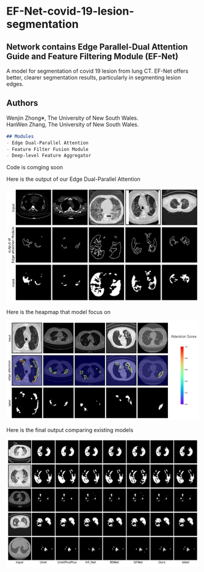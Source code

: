 # EF-Net-covid-19-lesion-segmentation

## Network contains Edge Parallel-Dual Attention Guide and Feature Filtering Module (EF-Net)
A model for segmentation of covid 19 lesion from lung CT.
EF-Net offers better, clearer segmentation results, particularly in segmenting lesion edges.

## Authors
Wenjin Zhong※, The University of New South Wales.<br>
HanWen Zhang, The University of New South Wales.<br>

```markdown
## Modules
- Edge Dual-Parallel Attention
- Feature Filter Fusion Module
- Deep-level Feature Aggregator
```
Code is comging soon

Here is the output of our Edge Dual-Parallel Attention
<p align="center">
  <img src="Image/edge_output.png" width="600">
</p>

Here is the heapmap that model focus on 
<p align="center">
  <img src="Image/heatmap.png" width="600">
</p>

Here is the final output comparing existing models
<p align="center">
  <img src="Image/output.png" width="600">
</p>
